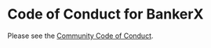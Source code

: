# Code of Conduct for BankerX

Please see the [Community Code of Conduct](https://www.finos.org/code-of-conduct).
